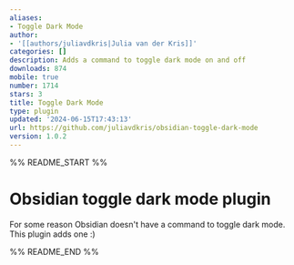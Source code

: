 ```yaml
---
aliases:
- Toggle Dark Mode
author:
- '[[authors/juliavdkris|Julia van der Kris]]'
categories: []
description: Adds a command to toggle dark mode on and off
downloads: 874
mobile: true
number: 1714
stars: 3
title: Toggle Dark Mode
type: plugin
updated: '2024-06-15T17:43:13'
url: https://github.com/juliavdkris/obsidian-toggle-dark-mode
version: 1.0.2
---
```


%% README_START %%

# Obsidian toggle dark mode plugin

For some reason Obsidian doesn't have a command to toggle dark mode. This plugin adds one :)


%% README_END %%
